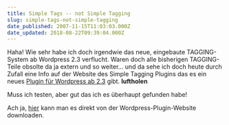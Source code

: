 ```yaml
---
title: Simple Tags -- not Simple Tagging
slug: simple-tags-not-simple-tagging
date_published: 2007-11-15T11:03:03.000Z
date_updated: 2018-08-22T09:39:04.000Z
---
```


Haha! Wie sehr habe ich doch irgendwie das neue, eingebaute TAGGING-System ab Wordpress 2.3 verflucht. Waren doch alle bisherigen TAGGING-Teile obsolte da ja extern und so weiter... und da sehe ich doch heute durch Zufall eine Info auf der Website des Simple Tagging Plugins das es ein neues [Plugin für Wordpress ab 2.3](http://www.herewithme.fr/wordpress-plugins/simple-tags) gibt. **luftholen**

Muss ich testen, aber gut das ich es überhaupt gefunden habe!

Ach ja, [hier](http://wordpress.org/extend/plugins/simple-tags/) kann man es direkt von der Wordpress-Plugin-Website downloaden.
